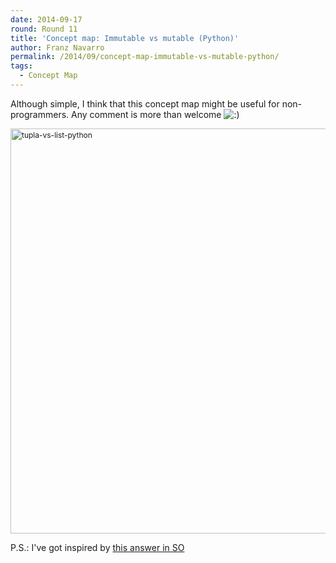 ```yaml
---
date: 2014-09-17
round: Round 11
title: 'Concept map: Immutable vs mutable (Python)'
author: Franz Navarro
permalink: /2014/09/concept-map-immutable-vs-mutable-python/
tags:
  - Concept Map
---
```

Although simple, I think that this concept map might be useful for non-programmers. Any comment is more than welcome <img src="http://localhost:8080/wp-includes/images/smilies/icon_smile.gif" alt=":)" class="wp-smiley" />

<img class="alignnone size-large wp-image-8764" style="font-size: 12px; line-height: 18px;" alt="tupla-vs-list-python" src="http://files.software-carpentry.org/training-course/2014/09/foto-2-1024x939.jpg" width="707" height="648" />

P.S.: I've got inspired by <a href="http://stackoverflow.com/questions/1708510/python-list-vs-tuple-when-to-use-each#comment22973344_1708610" target="_blank">this answer in SO</a>

&nbsp;
